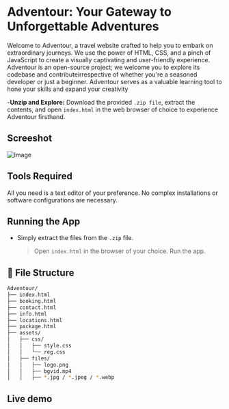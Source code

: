 
 
# Adventour: Your Gateway to Unforgettable Adventures

Welcome to Adventour, a travel website crafted to help you to embark on extraordinary journeys. We use the power of HTML, CSS, and a pinch of JavaScript to create a visually captivating and user-friendly experience.  <br/>
Adventour is an open-source project; we welcome you to explore its codebase and contributeirrespective of whether you're a seasoned developer or just a beginner. Adventour serves as a valuable learning tool to hone your skills and expand your creativity <br />

-**Unzip and Explore:** Download the provided `.zip file`, extract the contents, and open `index.html` in the web browser of choice to experience Adventour firsthand.

## Screeshot
![Image](https://github.com/user-attachments/assets/70caf0eb-5935-45f2-918b-743657a305e7)


## Tools Required
All you need is a text editor of your preference. No complex installations or software configurations are necessary.

## Running the App
* Simply extract the files from the `.zip` file.
  > Open `index.html` in the browser of your choice.
  > Run the app.

## 📂 File Structure

```bash
Adventour/
├── index.html
├── booking.html
├── contact.html
├── info.html
├── locations.html
├── package.html
├── assets/
│   ├── css/
│   │   ├── style.css
│   │   └── reg.css
│   ├── files/
│   │   ├── logo.png
│   │   ├── bgvid.mp4
│   │   ├── *.jpg / *.jpeg / *.webp

```
## Live demo
